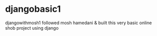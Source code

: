 # djangobasic1
djangowithmosh1
followed mosh hamedani & built this very basic online shob project using django
